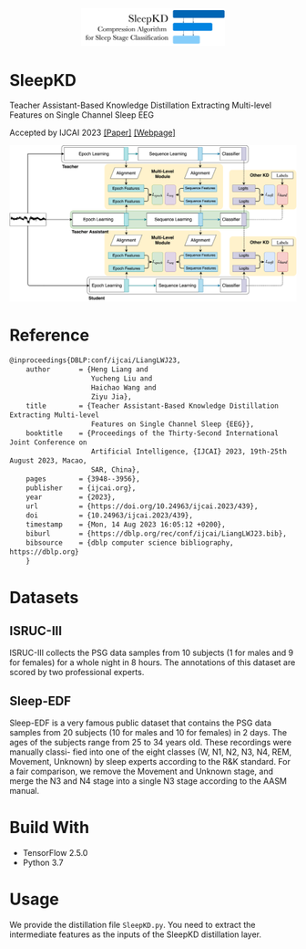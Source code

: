 <div align="center">
    <img src="./img/SleepKD.png" alt="main" width="50%" height="50%" style="zoom: 33%;" />
</div>

# SleepKD 
Teacher Assistant-Based Knowledge Distillation Extracting Multi-level Features on Single Channel Sleep EEG

Accepted by IJCAI 2023
[[Paper]](https://www.ijcai.org/proceedings/2023/0439.pdf)
[[Webpage]](https://hychaowang.github.io/SleepKD)

![model_architecture](docs/images/Main.png)

# Reference

```
@inproceedings{DBLP:conf/ijcai/LiangLWJ23,
    author       = {Heng Liang and
                    Yucheng Liu and
                    Haichao Wang and
                    Ziyu Jia},
    title        = {Teacher Assistant-Based Knowledge Distillation Extracting Multi-level
                    Features on Single Channel Sleep {EEG}},
    booktitle    = {Proceedings of the Thirty-Second International Joint Conference on
                    Artificial Intelligence, {IJCAI} 2023, 19th-25th August 2023, Macao,
                    SAR, China},
    pages        = {3948--3956},
    publisher    = {ijcai.org},
    year         = {2023},
    url          = {https://doi.org/10.24963/ijcai.2023/439},
    doi          = {10.24963/ijcai.2023/439},
    timestamp    = {Mon, 14 Aug 2023 16:05:12 +0200},
    biburl       = {https://dblp.org/rec/conf/ijcai/LiangLWJ23.bib},
    bibsource    = {dblp computer science bibliography, https://dblp.org}
    }
```
# Datasets
## ISRUC-III
ISRUC-III collects the PSG data samples from 10 subjects (1 for males and 9 for females) for a whole night in 8 hours. The annotations of this dataset are scored by two professional experts.

## Sleep-EDF
Sleep-EDF is a very famous public dataset that contains the PSG data samples from 20 subjects (10 for males and 10 for females) in 2 days. The ages of the subjects range from 25 to 34 years old. These recordings were manually classi- fied into one of the eight classes (W, N1, N2, N3, N4, REM, Movement, Unknown) by sleep experts according to the R&K standard. For a fair comparison, we remove the Movement and Unknown stage, and merge the N3 and N4 stage into a single N3 stage according to the AASM manual.

# Build With

- TensorFlow 2.5.0
- Python 3.7

# Usage

We provide the distillation file `SleepKD.py`. You need to extract the intermediate features as the inputs of the SleepKD distillation layer.
